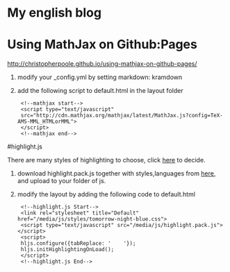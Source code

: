 My english blog 
==

# Using MathJax on Github:Pages 

http://christopherpoole.github.io/using-mathjax-on-github-pages/

1. modify your _config.yml by setting markdown: kramdown
2. add the following script to default.html in the layout folder


	    <!--mathjax start-->
	    <script type="text/javascript"
	    src="http://cdn.mathjax.org/mathjax/latest/MathJax.js?config=TeX-AMS-MML_HTMLorMML">
	    </script>
	    <!--mathjax end-->

#highlight.js 

There are many styles of highlighting to choose, click [here](http://chengjun.github.io/highlight.js/src/test.html) to decide. 

1. download highlight.pack.js together with styles,languages from [here](http://highlightjs.org/download/), and upload to your folder of js. 
2. modify the layout by adding the following code to default.html

	    <!--highlight.js Start-->
	    <link rel="stylesheet" title="Default" href="/media/js/styles/tomorrow-night-blue.css">
	    <script type="text/javascript" src="/media/js/highlight.pack.js"></script>
	    <script>
	    hljs.configure({tabReplace: '    '});
	    hljs.initHighlightingOnLoad();
	    </script>
	    <!--highlight.js End-->
